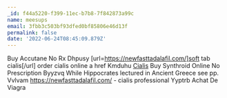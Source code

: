 ```yaml
---
_id: f44a5220-f399-11ec-b7b8-7f842873a99c
name: meesups
email: 3fbb3c503bf93dfed0bf85806e46d13f
permalink: false
date: '2022-06-24T08:45:09.879Z'
---
```

Buy Accutane No Rx Dhpusy [url=https://newfasttadalafil.com/]soft tab cialis[/url] order cialis online a href Kmduhu <a href=https://newfasttadalafil.com/>Cialis</a> Buy Synthroid Online No Prescription Byyzvq While Hippocrates lectured in Ancient Greece see pp. Vvlvam https://newfasttadalafil.com/ - cialis professional Yyptrb Achat De Viagra
